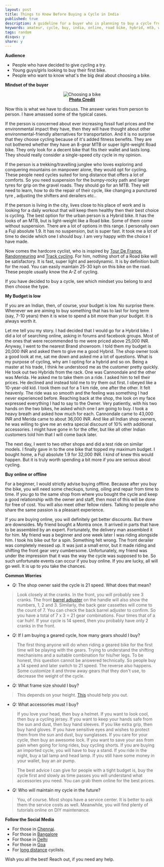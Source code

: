 ```yaml
---
layout: post
title: Things to Know Before Buying a Cycle in India
published: true
description: A guideline for a buyer who is planning to buy a cycle from India. Tips on choosing the type of cycle based on the buyer's need.
keywords: amateur, cycle, buy, india, online, road bike, hybrid, mtb, workout, commute, office
tags: random
disqus:	y
share: y
---
```


**Audience**

-   People who have decided to give cycling a try.
-   Young guys/girls looking to buy their first bike.
-   People who want to know what's the big deal about choosing a bike.

**Mindset of the buyer**

<center><img src="https://lh3.googleusercontent.com/u/0/d/0BwzDnRSrxRoaZEo1dHJFUkRhNjQ=s1600-k-iv1" alt="Choosing a bike" /></center>
<center><b class="small"><a href="http://uk.complex.com/sports/2014/06/buying-your-first-road-bike/">Photo Credit</a></b></center>

Now this is what we have to discuss. The answer varies from person to person. I have amassed some of the typical cases.

If the person is concerned about ever increasing fossil fuel prices and the environmental impact they have, then they will have thought about other environmental-friendly alternatives for transportation. And it is no surprise that they choose cycling because of it's added fitness benefits. They are not bothered whether they have an 8-gear MTB or super light-weight Road bike. They only look for a decent bike that fits their wallet and lasts long.  They should really consider a single-speed city cycle in my opinion. 

If the person is a trekking/travelling junglee who loves exploring and conquering mountains on manpower alone, they would opt for cycling. These people need cycles suited for long distance that offers a lot of comforts. So you need suspension for the bumpy-rocky path and larger tyres for grip on the gravel roads. They should go for an MTB. They will need to learn, how to do the repair of their cycle, like changing a punctured tyre , adjusting the shifters and derailers etc..

If the person is living in the city, lives close to his place of work and is looking for a daily workout that will keep them healthy then their best choice is cycling. The best option for the urban person is a Hybrid bike. It has the looks of an MTB, but is light-weight like a Road bike. Some of them come without suspension. There are a lot of options in this range. I personally own a Fuji absolute 1.9. It has no suspension, but is super fast. It took me a lot of time to decide which one I should buy. I am very happy with the choice I have made. 

Now comes the hardcore cyclist, who is inspired by [Tour De France](https://en.wikipedia.org/wiki/Tour_de_France), [Randonneuring](https://en.wikipedia.org/wiki/Randonneuring) and [Track cycling](https://en.wikipedia.org/wiki/Track_cycling). For him, nothing short of a Road bike will be satisfactory. It is fast, super light and aerodynamic. It is by definition built for the road. You can easily maintain 25-30 kph on this bike on the road. These people usually know the A-Z of cycling. 

If you have decided to buy a cycle, see which mindset you belong to and then choose the type. 

**My Budget is low**

If you are an Indian, then, of course, your budget is low. No surprise there. Whenever we are aiming to buy something that has to last for long term (say, 7-10 years) then it is wise to spend a bit more than your budget. It is always worth it. 

Let me tell you my story. I had decided that I would go for a Hybrid bike. I did a lot of searching online, asking in forums and facebook groups. Most of the ones that were recommended to me were priced above 25,000 INR. Anyway, I went to the nearest Brand showroom. I told them my budget is 20,000 INR and asked them to give me a good Hybrid. The shop owner took a good look at me, sat me down and asked me a lot of questions. What is my purpose of cycling, why am I opting for a hybrid and so on. Being a master at his trade, I think he understood me as the customer pretty quickly. He took out two Hybrids from the rack. One was Cannondale and the other was Merida. He asked me to take them on a ride. I asked him to tell their prices. He declined and instead told me to try them out first. I obeyed like a 10-year-old kid. I took them out for a 1 km ride, one after the other. It felt heavenly. The ride was so smooth and the feeling was something I had never experienced before. Reaching back at the shop, the look on my face expressed everything I had to say to the Owner. Very patiently, with his two hands on the two bikes, he asked which one I am going to buy. I took a heavy breath and asked how much for each. Cannondale came to 43,000 INR and Merida came to about 36,000 INR. And like all Indian shop owners, he was willing to give me an extra special discount of 10% with additional accessories. I might have gone in for the offer, but like all other Indian customers told him that I will come back later. 

The next day, I went to two other shops and did a test ride on similar models. I finally gave in to the one bike that topped my maximum budget. I bought home, a Fuji absolute 1.9 for 32,000 INR. I kind of knew this would happen. But it is truly worth spending a bit more if you are serious about cycling. 

**Buy online or offline**

For a beginner, I would strictly advise buying offline. Because after you buy the bike, you will need some checkups, tuning, oiling and repair from time to time. If you go to the same shop from where you bought the cycle and keep a good relationship with the owner and staff, then most of this will be done for free of cost. You will also meet other fellow riders. Talking to people who share the same passion is a pleasant experience. 

If you are buying online, you will definitely get better discounts. But there are downsides. My friend bought a Montra once. It arrived in parts that have to be assembled by an expert. Fortunately, the delivery man assembled it for him. My friend was a beginner and one week later I was riding alongside him. I took his bike out for a spin. Something felt wrong. The front derailer was completely messed up. It was just a small error,  but it made riding and shifting the front gear very cumbersome. Unfortunately, my friend was under the impression that it was the way the cycle was supposed to be. So such unfortunate events can occur if you buy online. If you are lucky, all will go well. It is up to you take the chances. 

**Common Worries**

+	*Q:* The shop owner said the cycle is 21 speed. What does that mean?

> Look closely at the cranks. In the front, you will probably see 3 cranks. The front [barrel adjuster](http://www.axiomgear.com/news/wp-content/uploads/2010/11/DSC5642.jpg) on the handle will also show the numbers, 1, 2 and 3. Similarly, the back gear cassettes will come to the count of 7. You can check the back barrel adjuster to confirm. So you have a total of 7 x 3 = 21 gear combinations. Four times that of a car huh!. If your cycle is 14 speed, then you probably have only 2 cranks in the front. 

+	*Q:* If I am buying a geared cycle, how many gears should I buy?

> The first thing anyone will do when riding a geared bike for the first time will be playing with the gears. Trying to understand the shifting mechanisms and a suitable combination for his/her legs. To be honest, this question cannot be answered technically. So people buy a 14 speed and later switch to 21 speed. The reverse also happens. Some customize it and throw away gears that they don't use, to decrease the weight of the cycle. 

+	*Q:* What frame size should I buy?

> This depends on your height. [This](http://www.ebicycles.com/bicycle-tools/frame-sizer) should help you out.

+	*Q:* What accessories must I buy?

> If you love your head, then buy a helmet. If you want to look cool, then buy a cycling jersey. If you want to keep your hands safe from the sun and dust, then buy hand sleeves. If you like extra grip, then buy hand gloves. If you have sensitive eyes and wishes to protect them from the sun and dust, buy sunglasses. If you care for your cycle, then buy an awesome lock. If you want to save your ass from pain  when going for long rides, buy cycling shorts. If you are buying an imported cycle, you will have to buy a stand. If you ride in the night, buy a tail lamp and head lamp. If you still have some money in your wallet, buy an air pump.

> The best advice I can give for people with a tight budget is, buy the cycle first and slowly as time passes you will understand what accessories you need. You can grab them online for the best prices.

+	*Q:* Who will maintain my cycle in the future?

> You, of course. Most shops have a service center. It is better to ask them the service costs as well. Meanwhile, you will find plenty of tutorials online on DIY maintenance.

**Follow the Social Media**

+ 	For those in [Chennai](https://www.facebook.com/groups/wccgisthebest/). 
+ 	For those in [Bangalore](https://www.facebook.com/groups/BangaloreCycling/)
+ 	For those in [Delhi](https://www.facebook.com/groups/westdelhicyclists/)
+ 	For those in [Goa](https://www.facebook.com/groups/69707669104/)
+ 	For [long distance](https://www.facebook.com/groups/484764288212276/) cyclists. 


Wish you all the best! Reach out, if you need any help.
